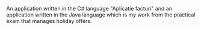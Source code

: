 An application written in the C# language "Aplicatie facturi" and an application written in the Java language which is my work from the practical exam that manages holiday offers.
